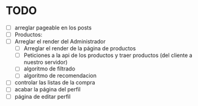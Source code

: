 
# TODO

- [ ] arreglar pageable en los posts
- [ ] Productos:
- [ ] Arreglar el render del Administrador
  - [ ] Arreglar el render de la página de productos
  - [ ] Peticiones a la api de los productos y traer productos (del cliente a nuestro servidor)
  - [ ] algoritmo de filtrado
  - [ ] algoritmo de recomendacion
- [ ] controlar las listas de la compra
- [ ] acabar la página del perfil
- [ ] página de editar perfil